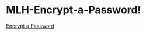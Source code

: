 # MLH-Encrypt-a-Password!

[Encrypt a Password](https://user-images.githubusercontent.com/83027100/149132114-3009c87c-2e10-42d3-95bb-2827e8ee4f6b.png)
